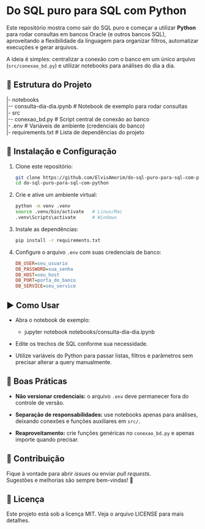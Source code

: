 # Do SQL puro para SQL com Python

Este repositório mostra como sair do SQL puro e começar a utilizar **Python** para rodar consultas em bancos Oracle (e outros bancos SQL), aproveitando a flexibilidade da linguagem para organizar filtros, automatizar execuções e gerar arquivos.

A ideia é simples: centralizar a conexão com o banco em um único arquivo (`src/conexao_bd.py`) e utilizar notebooks para análises do dia a dia.

## 🚀 Estrutura do Projeto

|- notebooks  
|-- consulta-dia-dia.ipynb # Notebook de exemplo para rodar consultas  
|- src  
|-- conexao_bd.py # Script central de conexão ao banco  
|- .env # Variáveis de ambiente (credenciais do banco)  
|- requirements.txt # Lista de dependências do projeto

## 🔧 Instalação e Configuração

1. Clone este repositório:
   ```bash
   git clone https://github.com/ElvisAmorim/do-sql-puro-para-sql-com-python.git
   cd do-sql-puro-para-sql-com-python

2. Crie e ative um ambiente virtual:
    
    ```bash
    python -m venv .venv
    source .venv/bin/activate   # Linux/Mac
    .venv\Scripts\activate      # Windows
    ```
    
3. Instale as dependências:
    
    ```bash
    pip install -r requirements.txt
    ```
    
4. Configure o arquivo `.env` com suas credenciais de banco:
    
    ```ini
    DB_USER=seu_usuario
    DB_PASSWORD=sua_senha
    DB_HOST=seu_host
    DB_PORT=porta_do_banco
    DB_SERVICE=seu_service
    ```

## ▶️ Como Usar

* Abra o notebook de exemplo:

  *  jupyter notebook notebooks/consulta-dia-dia.ipynb
    
* Edite os trechos de SQL conforme sua necessidade.
    
* Utilize variáveis do Python para passar listas, filtros e parâmetros sem precisar alterar a query manualmente.
    

## 📌 Boas Práticas

* **Não versionar credenciais:** o arquivo `.env` deve permanecer fora do controle de versão.
    
* **Separação de responsabilidades:** use notebooks apenas para análises, deixando conexões e funções auxiliares em `src/`.
    
* **Reaproveitamento:** crie funções genéricas no `conexao_bd.py` e apenas importe quando precisar.
    
## 🤝 Contribuição

Fique à vontade para abrir _issues_ ou enviar _pull requests_.  
Sugestões e melhorias são sempre bem-vindas! 🚀


## 📜 Licença

Este projeto está sob a licença MIT. Veja o arquivo LICENSE para mais detalhes.

